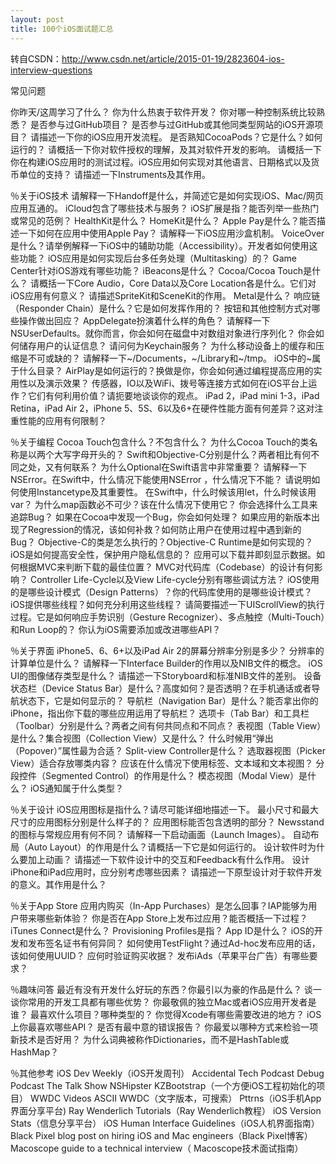 ```yaml
---
layout: post
title: 100个iOS面试题汇总
---
```


转自CSDN：http://www.csdn.net/article/2015-01-19/2823604-ios-interview-questions


常见问题

你昨天/这周学习了什么？
你为什么热衷于软件开发？
你对哪一种控制系统比较熟悉？
是否参与过GitHub项目？
是否参与过GitHub或其他同类型网站的iOS开源项目？
请描述一下你的iOS应用开发流程。
是否熟知CocoaPods？它是什么？如何运行的？
请概括一下你对软件授权的理解，及其对软件开发的影响。
请概括一下你在构建iOS应用时的测试过程。iOS应用如何实现对其他语言、日期格式以及货币单位的支持？
请描述一下Instruments及其作用。


％关于iOS技术
请解释一下Handoff是什么，并简述它是如何实现iOS、Mac/网页应用互通的。
iCloud包含了哪些技术与服务？
iOS扩展是指？能否列举一些热门或常见的范例？
HealthKit是什么？
HomeKit是什么？
Apple Pay是什么？能否描述一下如何在应用中使用Apple Pay？
请解释一下iOS应用沙盒机制。
VoiceOver是什么？请举例解释一下iOS中的辅助功能（Accessibility）。开发者如何使用这些功能？
iOS应用是如何实现后台多任务处理（Multitasking）的？
Game Center针对iOS游戏有哪些功能？
iBeacons是什么？
Cocoa/Cocoa Touch是什么？
请概括一下Core Audio，Core Data以及Core Location各是什么。它们对iOS应用有何意义？
请描述SpriteKit和SceneKit的作用。
Metal是什么？
响应链（Responder Chain）是什么？它是如何发挥作用的？
按钮和其他控制方式对哪些操作做出回应？
AppDelegate扮演着什么样的角色？
请解释一下NSUserDefaults。就你而言，你会如何在磁盘中对数组对象进行序列化？
你会如何储存用户的认证信息？
请问何为Keychain服务？
为什么移动设备上的缓存和压缩是不可或缺的？
请解释一下~/Documents，~/Library和~/tmp。 iOS中的~属于什么目录？
AirPlay是如何运行的？换做是你，你会如何通过编程提高应用的实用性以及演示效果？
传感器，IO以及WiFi、拨号等连接方式如何在iOS平台上运作？它们有何利用价值？请扼要地谈谈你的观点。
iPad 2，iPad mini 1-3，iPad Retina，iPad Air 2，iPhone 5、5S、6以及6+在硬件性能方面有何差异？这对注重性能的应用有何限制？


％关于编程
Cocoa Touch包含什么？不包含什么？
为什么Cocoa Touch的类名称是以两个大写字母开头的？
Swift和Objective-C分别是什么？两者相比有何不同之处，又有何联系？
为什么Optional在Swift语言中非常重要？
请解释一下NSError。在Swift中，什么情况下能使用NSError ，什么情况下不能？
请说明如何使用Instancetype及其重要性。
在Swift中，什么时候该用let，什么时候该用var？
为什么map函数必不可少？该在什么情况下使用它？
你会选择什么工具来追踪Bug？
如果在Cocoa中发现一个Bug，你会如何处理？
如果应用的新版本出现了Regression的情况，该如何补救？如何防止用户在使用过程中遇到新的Bug？
Objective-C的类是怎么执行的？Objective-C Runtime是如何实现的？
iOS是如何提高安全性，保护用户隐私信息的？
应用可以下载并即刻显示数据。如何根据MVC来判断下载的最佳位置？
MVC对代码库（Codebase）的设计有何影响？
Controller Life-Cycle以及View Life-cycle分别有哪些调试方法？
iOS使用的是哪些设计模式（Design Patterns）？你的代码库使用的是哪些设计模式？
iOS提供哪些线程？如何充分利用这些线程？
请简要描述一下UIScrollView的执行过程。它是如何响应手势识别（Gesture Recognizer）、多点触控（Multi-Touch）和Run Loop的？
你认为iOS需要添加或改进哪些API？


％关于界面
iPhone5、6、6+以及iPad Air 2的屏幕分辨率分别是多少？
分辨率的计算单位是什么？
请解释一下Interface Builder的作用以及NIB文件的概念。
iOS UI的图像储存类型是什么？
请描述一下Storyboard和标准NIB文件的差别。
设备状态栏（Device Status Bar）是什么？高度如何？是否透明？在手机通话或者导航状态下，它是如何显示的？
导航栏（Navigation Bar）是什么？能否拿出你的iPhone，指出你下载的哪些应用运用了导航栏？
选项卡（Tab Bar）和工具栏（Toolbar）分别是什么？两者之间有何共同点和不同点？
表视图（Table View）是什么？集合视图（Collection View）又是什么？
什么时候用“弹出（Popover）”属性最为合适？
Split-view Controller是什么？
选取器视图（Picker View）适合存放哪类内容？
应该在什么情况下使用标签、文本域和文本视图？
分段控件（Segmented Control）的作用是什么？
模态视图（Modal View）是什么？
iOS通知属于什么类型？


％关于设计
iOS应用图标是指什么？请尽可能详细地描述一下。
最小尺寸和最大尺寸的应用图标分别是什么样子的？
应用图标能否包含透明的部分？
Newsstand的图标与常规应用有何不同？
请解释一下启动画面（Launch Images）。
自动布局（Auto Layout）的作用是什么？请概括一下它是如何运行的。
设计软件时为什么要加上动画？
请描述一下软件设计中的交互和Feedback有什么作用。
设计iPhone和iPad应用时，应分别考虑哪些因素？
请描述一下原型设计对于软件开发的意义。其作用是什么？


％关于App Store
应用内购买（In-App Purchases）是怎么回事？IAP能够为用户带来哪些新体验？
你是否在App Store上发布过应用？能否概括一下过程？
iTunes Connect是什么？
Provisioning Profiles是指？
App ID是什么？
iOS的开发和发布签名证书有何异同？
如何使用TestFlight？通过Ad-hoc发布应用的话，该如何使用UUID？
应何时验证购买收据？
发布iAds（苹果平台广告）有哪些要求？


％趣味问答
最近有没有开发什么好玩的东西？你最引以为豪的作品是什么？
谈一谈你常用的开发工具都有哪些优势？
你最敬佩的独立Mac或者iOS应用开发者是谁？
最喜欢什么项目？哪种类型的？
你觉得Xcode有哪些需要改进的地方？
iOS上你最喜欢哪些API？
是否有最中意的错误报告？
你最爱以哪种方式来检验一项新技术是否好用？
为什么词典被称作Dictionaries，而不是HashTable或HashMap？


％其他参考
iOS Dev Weekly（iOS开发周刊）
Accidental Tech Podcast
Debug Podcast
The Talk Show
NSHipster
KZBootstrap（一个方便iOS工程初始化的项目）
WWDC Videos
ASCII WWDC（文字版本，可搜索）
Pttrns（iOS手机App界面分享平台)
Ray Wenderlich Tutorials（Ray Wenderlich教程）
iOS Version Stats（信息分享平台）
iOS Human Interface Guidelines（iOS人机界面指南）
Black Pixel blog post on hiring iOS and Mac engineers（Black Pixel博客）
Macoscope guide to a technical interview（ Macoscope技术面试指南）